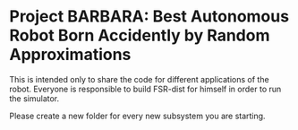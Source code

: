 Project BARBARA: Best Autonomous Robot Born Accidently by Random Approximations
===============================================================================

This is intended only to share the code for different applications of the robot.
Everyone is responsible to build FSR-dist for himself in order to run the simulator.

Please create a new folder for every new subsystem you are starting.

